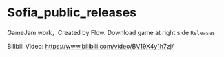 # Sofia_public_releases
GameJam work，Created by Flow. Download game at right side `Releases`.

Bilibili Video: https://www.bilibili.com/video/BV19X4y1h7zj/
